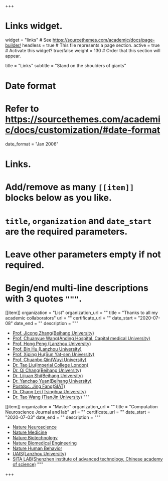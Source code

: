 +++
# Links widget.
widget = "links"  # See https://sourcethemes.com/academic/docs/page-builder/
headless = true  # This file represents a page section.
active = true  # Activate this widget? true/false
weight = 130  # Order that this section will appear.

title = "Links"
subtitle = "Stand on the shoulders of giants"

# Date format
#   Refer to https://sourcethemes.com/academic/docs/customization/#date-format
date_format = "Jan 2006"

# Links.
#   Add/remove as many `[[item]]` blocks below as you like.
#   `title`, `organization` and `date_start` are the required parameters.
#   Leave other parameters empty if not required.
#   Begin/end multi-line descriptions with 3 quotes `"""`.

[[item]]
  organization = "List"
  organization_url = ""
  title = "Thanks to all my academic collaborators"
  url = ""
  certificate_url = ""
  date_start = "2020-07-08"
  date_end = ""
  description = """
  * [Prof. Jicong Zhang(Beihang University)]([http://www.moltemplate.org/](https://shi.buaa.edu.cn/zhangjicong/zh_CN/index.htm))
  * [Prof. Chuanyue Wang(Anding Hospital, Capital medical University)](https://www.bjad.com.cn/Html/Doctors/Main/Index_193.html)
  * [Prof. Hong Peng (Lanzhou University)](http://uais.lzu.edu.cn/?p=902)
  * [Prof. Bin Hu (Lanzhou University)](http://uais.lzu.edu.cn/?p=902)
  * [Prof. Xiping Hu(Sun Yat-sen University)](https://ise.sysu.edu.cn/teacher/teacher01/1393500.htm)
  * [Prof. Chuanbo Qin(Wuyi University)](https://www.wyu.edu.cn/znzzxb/info/1408/8273.htm)
  * [Dr. Tao Liu(Imperial College London)](http://www.moltemplate.org/)
  * [Dr. Qi Chang(Beihang University)](http://www.moltemplate.org/)
  * [Dr. Lijiuan Shi(Beihang University)](https://zenodo.org/record/545655)
  * [Dr. Yanchao Yuan(Beihang University)](https://zenodo.org/record/545655)
  * [Postdoc. Jing Fang(SIAT)](https://www.siat.ac.cn/jgsz2016/jgdh2016/kybm2016/jcs2016/yjdy2016/rjkzyjs2016/zxtd_125522/)
  * [Dr. Chang Lei (Tsinghua University)](https://www.researchgate.net/profile/Chang-Lei-5) 
  * [Dr. Tao Wang (TianJin University)](https://www.researchgate.net/profile/Tao-Wang-211) 
  """
  
  [[item]]
  organization = "Master"
  organization_url = ""
  title = "Computation Neuroscience Journal and lab"
  url = ""
  certificate_url = ""
  date_start = "2020-07-03"
  date_end = ""
  description = """
  * [Nature Neuroscience](https://www.nature.com/neuro/)
  * [Nature Medicine](https://www.nature.com/nm/)
  * [Nature Biotechnology](https://www.nature.com/nbt/)
  * [Nature Biomedical Engineering](https://www.nature.com/natbiomedeng/)
  * [Nature Human Behavior](http://www.moltemplate.org/)
  * [UAIS(Lanzhou University)](http://www.moltemplate.org/)
  * [SITA LAB(Shenzhen institute of advanced technology, Chinese academy of science)](https://www.siat.ac.cn/ptjs2016/sysypt2016/openlabs/rjkz/)
  """
  

+++
